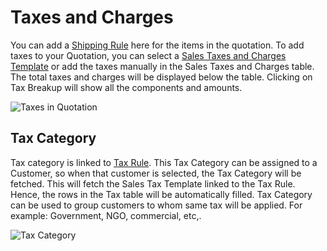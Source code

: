 # Taxes and Charges

You can add a [Shipping Rule](/docs/v13/user/manual/en/selling/shipping-rule) here for the items in the quotation. To add taxes to your Quotation, you can select a [Sales Taxes and Charges Template](/docs/v13/user/manual/en/selling/sales-taxes-and-charges-template) or add the taxes manually in the Sales Taxes and Charges table. The total taxes and charges will be displayed below the table. Clicking on Tax Breakup will show all the components and amounts.

<img class="screenshot" alt="Taxes in Quotation" src="{{docs_base_url}}/assets/img/selling/quotation-taxes.png">

## Tax Category
Tax category is linked to [Tax Rule](/docs/v13/user/manual/en/accounts/tax-rule). This Tax Category can be assigned to a Customer, so when that customer is selected, the Tax Category will be fetched. This will fetch the Sales Tax Template linked to the Tax Rule. Hence, the rows in the Tax table will be automatically filled. Tax Category can be used to group customers to whom same tax will be applied. For example: Government, NGO, commercial, etc,.

<img class="screenshot" alt="Tax Category" src="{{docs_base_url}}/assets/img/selling/tax-category.gif">

